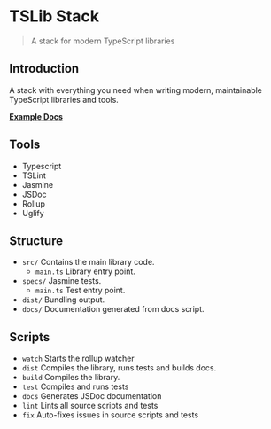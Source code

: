# TSLib Stack

> A stack for modern TypeScript libraries

## Introduction

A stack with everything you need when writing modern, maintainable TypeScript libraries and tools.

**[Example Docs](https://felixrilling.github.io/tslib-stack/)**

## Tools

-   Typescript
-   TSLint
-   Jasmine
-   JSDoc
-   Rollup
-   Uglify

## Structure

-   `src/` Contains the main library code.
    -   `main.ts` Library entry point.
-   `specs/` Jasmine tests.
    -   `main.ts` Test entry point.
-   `dist/` Bundling output.
-   `docs/` Documentation generated from docs script.

## Scripts

-   `watch` Starts the rollup watcher
-   `dist` Compiles the library, runs tests and builds docs.
-   `build` Compiles the library.
-   `test` Compiles and runs tests
-   `docs` Generates JSDoc documentation
-   `lint` Lints all source scripts and tests
-   `fix` Auto-fixes issues in source scripts and tests

